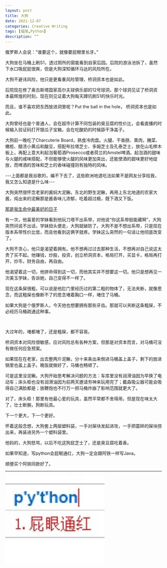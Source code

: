 ```yaml
---
layout: post
title: 大狗
date: 2021-12-07
categories: Creative Writing
tags: [福瑞,Python]
description: “”
---
```


俄罗斯人会说：“谁要这个，就像要屁眼里长牙。”

大狗坐在马桶上刷S1，透过厕所的窗能看到自家后园。后院的游泳池拆了，虽然下水口吸屁屁很爽，但是大狗深知循环马达的风险所在。

大狗不避讳风险，他只是更看重风险管理，桥洞资本也是如此。

后院现在修了奥古斯塔国家高尔夫球俱乐部的12号球洞，那个球洞见证了桥洞资本最辉煌的时刻，现在则见证着大狗每天蹲坑刷S1的快乐时光。

而且，谁不喜欢把东西放进洞里呢？Put the ball in the hole， 桥洞资本也是如此。

大狗曾经也是个普通人，会在超市计算不同包装的臭豆腐的性价比，会看直播的时候输入验证码打开银瓜子宝箱，会在吃酸奶的时候舔干净盖子。

大狗前一晚吃了Charcuterie Board，熟食冷肉盘。火腿、干香肠、熏肉，腌菜、橄榄、醋渍小黄瓜和酸豆，搭配布拉塔芝士、多姆芝士及孔泰芝士，放在山毛榉木板上，再配上意大利起泡葡萄酒Prosecco或者荷兰的Amstel啤酒。起泡酒的甜味与火腿的咸味搭配，不但能够使火腿的风味更加突出，还能使酒的甜味更好地绽放，而啤酒的苦味和芝士的香味碰撞则有独特的风味。

---上面都是我谷歌的，编不下去了，这些欧洲地道吃法如果不是网友分享给我，我又怎么知道是什么味---

大狗突然很怀念老家的酱焖大泥鳅。东北的野生泥鳅，再用上东北地道的农家大酱，炖出来的泥鳅那是酱香味儿浓郁，吃着超过瘾，既下酒又下饭。

[那是我生命中最美好的日子](https://www.google.com/search?q=Summer+Of+%2769)

有一次，他喜爱的学妹看到他玩刀塔不出系带，对他说“你这系带挺能藏啊”，大狗突然间说不出话，学妹扭头便走，大狗就破防了。大狗不是不想出系带，只是现在版本系带性价比低，而且他看到这俩字就疼。学妹这么突然的一句话让他彻底改变了。

大狗不贪心，他只是渴望着拥有。他不想再过过去那种生活，不想再对自己说这太贵了买不起。他赚钱，炒股，投资，创立桥洞资本，格局打开，买显卡，格局再打开，炒币，财务自由，再自由。

他渴望着这一切，他拼命得到这一切，而他其实并不想要这一切。他只是想再见一次美玉学妹，告诉她，自己变得不一样了。

现在这条屎很粗，可以说是他肛门里经历过的第二粗的物体了，无法夹断，就像思念，而这粗屎也像断不了的思念堵着胸口一样，堵住了马桶。

如果大狗是个俄罗斯人，今天他也想要拥有那些牙齿。那就可以夹断这条粗屎，不必经历马桶疏通这种事。

&nbsp;

大过年的，堵都堵了，还是粗屎，都不容易。

桥洞资本对风险很敏感，应对风险总有各种方案，但那是对资本而言，对马桶可没有做任何应急预案。

如果现在在老家，出去整两斤泥鳅，分十来条出来倒进马桶盖上盖子，剩下的放进锅里也盖上盖子。晚饭就做好了，马桶也畅顺了。

可是这里没泥鳅。大狗开始思考解决问题的方法：车库里没有润滑油因为早换了电动车；床头柜也没有润滑油因为前两天邀请夯神来玩用完了；戴森吸尘器可能会吸得自己满脸都是；放鞭炮也不行万一把马桶炸崩了影响范围就更大了。

对了，床头柜！那里有他最心爱的玩具，虽然平常都不舍得用，但是现在味太大了，壮士断腕，狗断玩具。

下一个更大，下一个更好。

怀着这般念想，大狗套上两层塑料袋，一手对屎块发起进攻，一手把震碎的屎块捞出来，再装进另外一个塑料袋里。

他妈的，大狗怒骂，以后不吃这狗屁芝士了，还是臭豆腐吃着香。

如果早知道，写python会屁眼通红，大狗一定会跟阿铁一样写Java。

顺便买个阿铁同款好了。

---
[![学python的要小心了](/img/post_img/python.jpg)](https://www.saraba1st.com/2b/thread-2041174-1-1.html)
